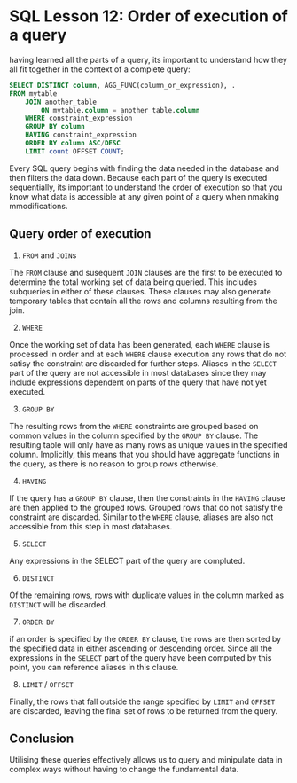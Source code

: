 # SQL Lesson 12: Order of execution of a query

having learned all the parts of a query, its important to understand how they all fit together in the context of a complete query:

```SQL
SELECT DISTINCT column, AGG_FUNC(column_or_expression), .
FROM mytable
	JOIN another_table
		ON mytable.column = another_table.column
	WHERE constraint_expression
	GROUP BY column
	HAVING constraint_expression
	ORDER BY column ASC/DESC
	LIMIT count OFFSET COUNT;
```

Every SQL query begins with finding the data needed in the database and then filters the data down. Because each part of the query is executed sequentially, its important to understand the order of execution so that you know what data is accessible at any given point of a query when nmaking mmodifications.

## Query order of execution

1. `FROM` and `JOIN`s

The `FROM` clause and susequent `JOIN` clauses are the first to be executed to determine the total working set of data being queried. This includes subqueries in either of these clauses. These clauses may also generate temporary tables that contain all the rows and columns resulting from the join.

2. `WHERE`

Once the working set of data has been generated, each `WHERE` clause is processed in order and at each `WHERE` clause execution any rows that do not satisy the constraint are discarded for further steps. Aliases in the `SELECT` part of the query are not accessible in most databases since they may include expressions dependent on parts of the query that have not yet executed.

3. `GROUP BY`

The resulting rows from the `WHERE` constraints are grouped based on common values in the column specified by the `GROUP BY` clause. The resulting table will only have as many rows as unique values in the specified column. Implicitly, this means that you should have aggregate functions in the query, as there is no reason to group rows otherwise.

4. `HAVING`

If the query has a `GROUP BY` clause, then the constraints in the `HAVING` clause are then applied to the grouped rows. Grouped rows that do not satisfy the constraint are discarded. Similar to the `WHERE` clause, aliases are also not accessible from this step in most databases.

5. `SELECT`

Any expressions in the SELECT part of the query are compluted.

6. `DISTINCT`

Of the remaining rows, rows with duplicate values in the column marked as `DISTINCT` will be discarded.

7. `ORDER BY`

if an order is specified by the `ORDER BY` clause, the rows are then sorted by the specified data in either ascending or descending order. Since all the expressions in the `SELECT` part of the query have been computed by this point, you can reference aliases in this clause.

8. `LIMIT` / `OFFSET`

Finally, the rows that fall outside the range specified by `LIMIT` and `OFFSET` are discarded, leaving the final set of rows to be returned from the query.

## Conclusion

Utilising these queries effectively allows us to query and minipulate data in complex ways without having to change the fundamental data.